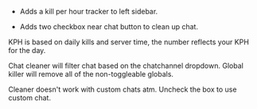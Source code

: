 - Adds a kill per hour tracker to left sidebar.

- Adds two checkbox near chat button to clean up chat.

KPH is based on daily kills and server time, the number reflects your KPH for the day.

Chat cleaner will filter chat based on the chatchannel dropdown. Global killer will remove all of the non-toggleable globals.

Cleaner doesn't work with custom chats atm. Uncheck the box to use custom chat.
